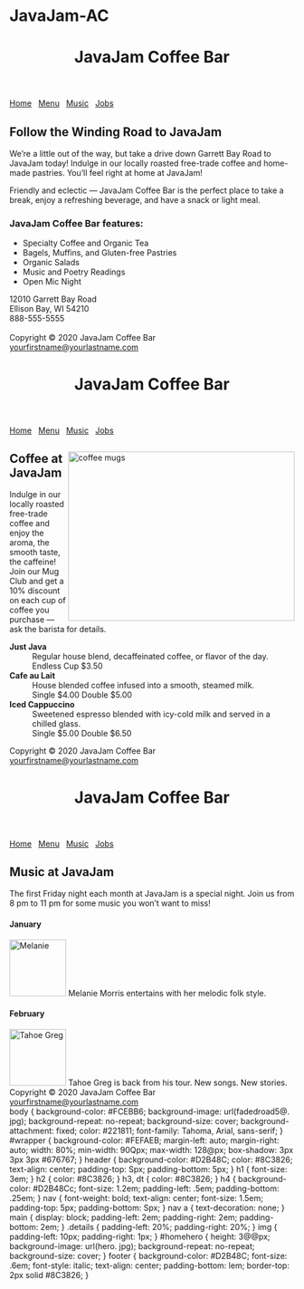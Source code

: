 # JavaJam-AC
<!DOCTYPE html>
<html lang="en">
<head>
<title>JavaJam Coffee Bar</title>
<meta charset="utf-8">
<link href="javajam.css" rel="stylesheet">
</head>
<body>
<div id="wrapper">
  <header>
     <h1>JavaJam Coffee Bar</h1>
  </header>
  <nav>
    <a href="index.html">Home</a> &nbsp; 
    <a href="menu.html">Menu</a> &nbsp; 
    <a href="music.html">Music</a> &nbsp; 
    <a href="jobs.html">Jobs</a>
  </nav>
  <div id="homehero">
  </div>
  <main>
    <h2>Follow the Winding Road to JavaJam</h2>
	<p>We&#8217;re a little out of the way, but take a drive down Garrett Bay Road to JavaJam
today! Indulge in our locally roasted free-trade coffee and home-made pastries. You’ll
feel right at home at JavaJam!</p>
    <p>Friendly and eclectic &mdash; JavaJam Coffee Bar is the perfect place to take a break, 
enjoy a refreshing beverage, and have a snack or light meal.</p>
   <h3>JavaJam Coffee Bar features:</h3>
   <ul>
      <li>Specialty Coffee and Organic Tea</li>
      <li>Bagels, Muffins, and Gluten-free Pastries</li>
      <li>Organic Salads</li>
      <li>Music and Poetry Readings</li>
      <li>Open Mic Night</li>
    </ul>
    <div>
12010 Garrett Bay Road<br>
Ellison Bay, WI 54210<br>
888-555-5555<br><br>
    </div>
  </main>
  <footer>
Copyright &copy; 2020 JavaJam Coffee Bar<br>
<a href="mailto:yourfirstname@yourlastname.com">yourfirstname@yourlastname.com</a>
  </footer>
</div>
</body>
</html>
<!DOCTYPE html>
<html lang="en">
<head>
<title>JavaJam Coffee Bar Menu</title>
<meta charset="utf-8">
<link href="javajam.css" rel="stylesheet">
</head>
<body>
<div id="wrapper">
  <header>
    <h1>JavaJam Coffee Bar</h1>
  </header>
  <nav>
    <a href="index.html">Home</a> &nbsp; 
    <a href="menu.html">Menu</a> &nbsp; 
    <a href="music.html">Music</a> &nbsp; 
    <a href="jobs.html">Jobs</a>
  </nav>
  <main>
  <img src="mugs.jpg" alt="coffee mugs" align="right" width="400" height="299">
    <h2>Coffee at JavaJam</h2>
	<p>Indulge in our locally roasted free-trade coffee and enjoy the aroma, the smooth taste,
the caffeine! Join our Mug Club and get a 10% discount on each cup of coffee you
purchase &mdash; ask the barista for details.</p>
    <dl>
      <dt><strong>Just Java</strong></dt>
      <dd>Regular house blend, decaffeinated coffee, or flavor of the day.<br>Endless Cup $3.50</dd>
      <dt><strong>Cafe au Lait</strong></dt>
      <dd>House blended coffee infused into a smooth, steamed milk.<br>Single $4.00 Double $5.00</dd>
      <dt><strong>Iced Cappuccino</strong></dt>
      <dd>Sweetened espresso blended with icy-cold milk and served in a chilled glass.<br>Single $5.00 Double $6.50</dd>
    </dl>
  </main>
  <footer>
Copyright &copy; 2020 JavaJam Coffee Bar<br>
<a href="mailto:yourfirstname@yourlastname.com">yourfirstname@yourlastname.com</a>
  </footer>
</div>
</body>
</html>
<!DOCTYPE html>
<html lang="en">
<head>
<title>JavaJam Coffee Bar Music</title>
<meta charset="utf-8">
<link href="javajam.css" rel="stylesheet">
</head>
<body>
<div id="wrapper">
  <header>
    <h1>JavaJam Coffee Bar</h1>
  </header>
  <nav>
    <a href="index.html">Home</a> &nbsp; 
    <a href="menu.html">Menu</a> &nbsp; 
    <a href="music.html">Music</a> &nbsp; 
    <a href="jobs.html">Jobs</a>
  </nav>
  <main>
    <h2>Music at JavaJam</h2>
	<p>The first Friday night each month at JavaJam is a special night. Join us from 8 pm to
11 pm for some music you won’t want to miss!</p>
    <h4>January</h4>
	<div class="details">
	<a href="melanie.jpg"><img src="melaniethumb.jpg" alt="Melanie" width="100" height="100"></a>
	Melanie Morris entertains with her melodic folk style.
	</div>
	<h4>February</h4>
	<div class="details">
	<a href="greg.jpg"><img src="gregthumb.jpg" alt="Tahoe Greg" width="100" height="100"></a>
	Tahoe Greg is back from his tour. New songs. New stories.
	</div>
  </main>
  <footer>
Copyright &copy; 2020 JavaJam Coffee Bar<br>
<a href="mailto:yourfirstname@yourlastname.com">yourfirstname@yourlastname.com</a>
  </footer>
</div>
</body>
</html>
body { background-color: #FCEBB6;
background-image: url(fadedroad5@. jpg);
background-repeat: no-repeat;
background-size: cover;
background-attachment: fixed;
color: #221811;
font-family: Tahoma, Arial, sans-serif;
}
#wrapper { background-color: #FEFAEB;
margin-left: auto;
margin-right: auto;
width: 80%;
min-width: 90Qpx;
max-width: 128@px;
box-shadow: 3px 3px 3px #676767;
}
header { background-color: #D2B48C;
color: #8C3826;
text-align: center;
padding-top: Spx;
padding-bottom: 5px;
}
h1 { font-size: 3em; }
h2 { color: #8C3826; }
h3, dt { color: #8C3826; }
h4 { background-color: #D2B48Cc;
font-size: 1.2em;
padding-left: .5em;
padding-bottom: .25em;
}
nav { font-weight: bold;
text-align: center;
font-size: 1.5em;
padding-top: 5px;
padding-bottom: Spx;
}
nav a { text-decoration: none; }
main { display: block;
padding-left: 2em;
padding-right: 2em;
padding-bottom: 2em;
}
.details { padding-left: 20%;
padding-right: 20%; }
img { padding-left: 10px;
padding-right: 1px; }
#homehero { height: 3@@px;
background-image: url(hero. jpg);
background-repeat: no-repeat;
background-size: cover;
}
footer { background-color: #D2B48C;
font-size: .6em;
font-style: italic;
text-align: center;
padding-bottom: lem;
border-top: 2px solid #8C3826;
}
